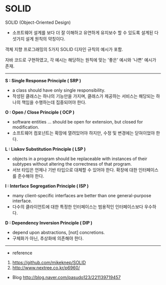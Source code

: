 # SOLID
SOLID (Object-Oriented Design)
- 소프트웨어 설계를 보다 더 잘 이해하고 유연하게 유지보수 할 수 있도록 설계된 다섯가지 설계 원칙의 약칭이다.

객체 지향 프로그래밍의 5가지 SOLID 디자인 규칙의 예시가 포함.

자바 코드로 구현하였고, 
각 예시는 해당하는 원칙에 맞는 '좋은' 예시와 '나쁜' 예시가 존재.

************************************************************************
**S : Single Response Principle ( SRP )**
- a class should have only single responsibility.
- 작성된 클래스는 하나의 기능만을 가지며, 클래스가 제공하는 서비스는 해당되는 하나의 책임을 수행하는데 집중되어야 한다.

**O : Open / Close Principle ( OCP )**
- software entities … should be open for extension, but closed for modification.
- 소프트웨어 컴포넌트는 확장에 열려있어야 하지만, 수정 및 변경에는 닫혀이었야 한다.

**L : Liskov Substitution Principle ( LSP )**
- objects in a program should be replaceable with instances of their subtypes without altering the correctness of that program.
- 서브 타입은 언제나 기반 타입으로 대체할 수 있어야 한다. 확장에 대한 인터페이스를 준수해야 한다.

**I : Interface Segregation Principle ( ISP )**
- many client-specific interfaces are better than one general-purpose interface.
- 다수의 클라이언트에 대한 특정한 인터페이스는 범용적인 인터페이스보다 우수하다.

**D : Dependency Inversion Principle ( DIP )**
- depend upon abstractions, [not] concretions.
- 구체화가 아닌, 추상화에 의존해야 한다.
************************************************************************

- reference 
1. https://github.com/mikeknep/SOLID
2. http://www.nextree.co.kr/p6960/

- Blog 
http://blog.naver.com/pasudo123/221139719457
